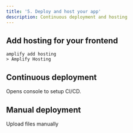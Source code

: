 ```yaml
---
title: '5. Deploy and host your app'
description: Continuous deployment and hosting
---
```


## Add hosting for your frontend

```
amplify add hosting
> Amplify Hosting
```

## Continuous deployment

Opens console to setup CI/CD.

## Manual deployment

Upload files manually

